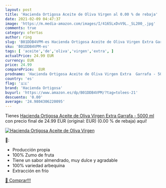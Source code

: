```yaml
---
layout: post
title: 'Hacienda Ortigosa Aceite de Oliva Virgen al 0.00 % de rebaja'
date: 2021-02-09 04:47:37
image: 'https://m.media-amazon.com/images/I/4165LxDvV9L._SL200_.jpg'
comments: true
category: ofertas
author: ring
slug: 'B01DDB4VPM-es Hacienda Ortigosa Aceite de Oliva Virgen Extra Garrafa -...'
sku: 'B01DDB4VPM-es'
tags: [ 'aceite','de','oliva','virgen','extra', ]
actualPrice: 24.99 EUR
currency: EUR
price: 24.99
comparePrice:  EUR
prodname: 'Hacienda Ortigosa Aceite de Oliva Virgen Extra  Garrafa - 5000 ml'
country: 'es'
flag: '🇪🇸'
brand: 'Hacienda Ortigosa'
buyurl: 'https://www.amazon.es/dp/B01DDB4VPM/?tag=tolees-21'
descuento: '0.00'
average: '24.9804306220095'
---
```


Tienes [Hacienda Ortigosa Aceite de Oliva Virgen Extra  Garrafa - 5000 ml](https://www.amazon.es/dp/B01DDB4VPM/?tag=tolees-21) con precio final de  24.99 EUR (original:  EUR) (0.00 %  de rebaja) aqui!

[![Hacienda Ortigosa Aceite de Oliva Virgen](https://m.media-amazon.com/images/I/4165LxDvV9L._SL200_.jpg)](https://www.amazon.es/dp/B01DDB4VPM/?tag=tolees-21)

🔎:

- Producción propia
- 100% Zumo de fruta
- Tiene un sabor almendrado, muy dulce y agradable
- 100% variedad arbequina
- Extracción en frío

[🛒 Comprar!!!](https://www.amazon.es/dp/B01DDB4VPM/?tag=tolees-21)
